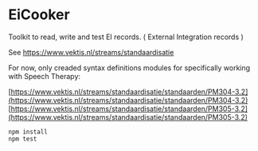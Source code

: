 # EiCooker

Toolkit to read, write and test EI records. ( External Integration records )

See https://www.vektis.nl/streams/standaardisatie

For now, only creaded syntax definitions modules for specifically working with Speech Therapy:

[https://www.vektis.nl/streams/standaardisatie/standaarden/PM304-3.2](https://www.vektis.nl/streams/standaardisatie/standaarden/PM304-3.2)
[https://www.vektis.nl/streams/standaardisatie/standaarden/PM305-3.2](https://www.vektis.nl/streams/standaardisatie/standaarden/PM305-3.2)

```
npm install
npm test
```
